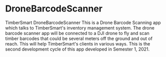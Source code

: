 # DroneBarcodeScanner
TimberSmart DroneBarcodeScanner
This is a Drone Barcode Scanning app which talks to TimberSmart's inventory management system.
The drone barcode scanner app will be connected to a DJI drone to fly and scan timber barcodes that could be several meters off the ground and out of reach.
This will help TimberSmart's clients in various ways.
This is the second development cycle of this app developed in Semester 1, 2021.
